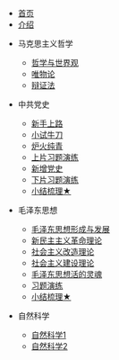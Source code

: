 <!-- 侧边导航栏 -->
* [首页](README)
* [介绍](/guide)
<!-- 加一个斜杠在是寻找文件夹，不加斜杠是寻找文件 -->
* 马克思主义哲学
    * [哲学与世界观](mkszyzx/zxysjg/)
    * [唯物论](mkszyzx/wwl/)
    * [辩证法](mkszyzx/xssl/)

* 中共党史
    * [新手上路](zgds/xssl/)
    * [小试牛刀](zgds/xsnd/)
    * [炉火纯青](zgds/lhcq/)
    * [上片习题演练](zgds/spxtyl/)
    * [新增党史](zgds/xzds/)
    * [下片习题演练](zgds/xpxtyl/)
    * [小结梳理★](zgds/xjsl/)
* 毛泽东思想
    * [毛泽东思想形成与发展](mzdsx/mzdsxxcyfz/)
    * [新民主主义革命理论](mzdsx/xmzzygmll/)
    * [社会主义改造理论](mzdsx/shzygzll/)
    * [社会主义建设理论](mzdsx/shzyjsll/)
    * [毛泽东思想活的灵魂](mzdsx/mzdsxhdlh/)
    * [习题演练](mzdsx/xtyl/)
    * [小结梳理★](mzdsx/xjsl/)
* 自然科学
    * [自然科学1](zrkx/zrkx1/)
    * [自然科学2](zrkx/zrkx2/)